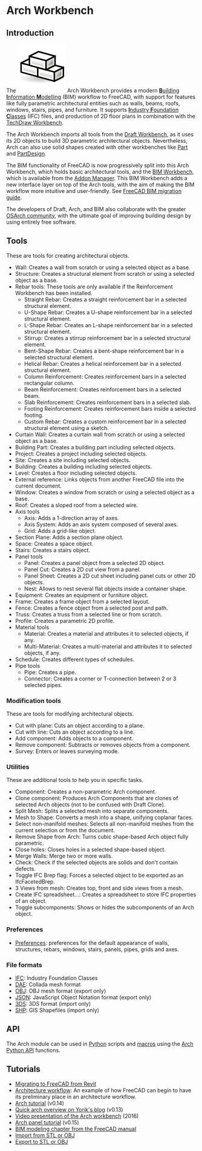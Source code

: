 # Arch Workbench

## Introduction

The ![Arch-Workbenc](https://github.com/FreeCAD/FreeCAD-documentation-docusaurus/blob/main/src/assets/workbenches/arch/ArchWorkbench.svg) Arch Workbench provides a modern [**B**uilding **I**nformation **M**odelling](http://en.wikipedia.org/wiki/Building_Information_Modeling) (BIM) workflow to FreeCAD, with support for features like fully parametric architectural entities such as walls, beams, roofs, windows, stairs, pipes, and furniture. It supports [**I**ndustry **F**oundation **C**lasses](https://github.com/FreeCAD/FreeCAD-documentation-docusaurus/blob/main/src/pages/workbenches/arch-ifc.md) (IFC) files, and production of 2D floor plans in combination with the [TechDraw Workbench](docs\workbenches\techdraw.md).

The Arch Workbench imports all tools from the [Draft Workbench](docs\workbenches\draft.md), as it uses its 2D objects to build 3D parametric architectural objects. Nevertheless, Arch can also use solid shapes created with other workbenches like [Part](docs\workbenches\part.md) and [PartDesign](docs\workbenches\part-design.md).

The BIM functionality of FreeCAD is now progressively split into this Arch Workbench, which holds basic architectural tools, and the [BIM Workbench](https://wiki.freecad.org/BIM_Workbench), which is available from the [Addon Manager](https://wiki.freecad.org/Std_AddonMgr). This BIM Workbench adds a new interface layer on top of the Arch tools, with the aim of making the BIM workflow more intuitive and user-friendly. See [FreeCAD BIM migration guide](https://yorik.uncreated.net/blog/2020-010-freecad-bim-guide).

The developers of Draft, Arch, and BIM also collaborate with the greater [OSArch community](https://osarch.org/), with the ultimate goal of improving building design by using entirely free software.

## Tools

These are tools for creating architectural objects.

- Wall: Creates a wall from scratch or using a selected object as a base.
- Structure: Creates a structural element from scratch or using a selected object as a base.
- Rebar tools: These tools are only available if the Reinforcement Workbench has been installed.
  - Straight Rebar: Creates a straight reinforcement bar in a selected structural element.
  - U-Shape Rebar: Creates a U-shape reinforcement bar in a selected structural element.
  - L-Shape Rebar: Creates an L-shape reinforcement bar in a selected structural element.
  - Stirrup: Creates a stirrup reinforcement bar in a selected structural element.
  - Bent-Shape Rebar: Creates a bent-shape reinforcement bar in a selected structural element.
  - Helical Rebar: Creates a helical reinforcement bar in a selected structural element.
  - Column Reinforcement: Creates reinforcement bars in a selected rectangular column.
  - Beam Reinforcement: Creates reinforcement bars in a selected beam.
  - Slab Reinforcement: Creates reinforcement bars in a selected slab.
  - Footing Reinforcement: Creates reinforcement bars inside a selected footing.
  - Custom Rebar: Creates a custom reinforcement bar in a selected structural element using a sketch.
- Curtain Wall: Creates a curtain wall from scratch or using a selected object as a base.
- Building Part: Creates a building part including selected objects.
- Project: Creates a project including selected objects.
- Site: Creates a site including selected objects.
- Building: Creates a building including selected objects.
- Level: Creates a floor including selected objects.
- External reference: Links objects from another FreeCAD file into the current document.
- Window: Creates a window from scratch or using a selected object as a base.
- Roof: Creates a sloped roof from a selected wire.
- Axis tools
  - Axis: Adds a 1-direction array of axes.
  - Axis System: Adds an axis system composed of several axes.
  - Grid: Adds a grid-like object.
- Section Plane: Adds a section plane object.
- Space: Creates a space object.
- Stairs: Creates a stairs object.
- Panel tools
  - Panel: Creates a panel object from a selected 2D object.
  - Panel Cut: Creates a 2D cut view from a panel.
  - Panel Sheet: Creates a 2D cut sheet including panel cuts or other 2D objects.
  - Nest: Allows to nest several flat objects inside a container shape.
- Equipment: Creates an equipment or furniture object.
- Frame: Creates a frame object from a selected layout.
- Fence: Creates a fence object from a selected post and path.
- Truss: Creates a truss from a selected line or from scratch.
- Profile: Creates a parametric 2D profile.
- Material tools
  - Material: Creates a material and attributes it to selected objects, if any.
  - Multi-Material: Creates a multi-material and attributes it to selected objects, if any.
- Schedule: Creates different types of schedules.
- Pipe tools
  - Pipe: Creates a pipe.
  - Connector: Creates a corner or T-connection between 2 or 3 selected pipes.

### Modification tools

These are tools for modifying architectural objects.

- Cut with plane: Cuts an object according to a plane.
- Cut with line: Cuts an object according to a line.
- Add component: Adds objects to a component.
- Remove component: Subtracts or removes objects from a component.
- Survey: Enters or leaves surveying mode.

### Utilities

These are additional tools to help you in specific tasks.

- Component: Creates a non-parametric Arch component.
- Clone component: Produces Arch Components that are clones of selected Arch objects (not to be confused with Draft Clone).
- Split Mesh: Splits a selected mesh into separate components.
- Mesh to Shape: Converts a mesh into a shape, unifying coplanar faces.
- Select non-manifold meshes: Selects all non-manifold meshes from the current selection or from the document.
- Remove Shape from Arch: Turns cubic shape-based Arch object fully parametric.
- Close holes: Closes holes in a selected shape-based object.
- Merge Walls: Merge two or more walls.
- Check: Check if the selected objects are solids and don't contain defects.
- Toggle IFC Brep flag: Forces a selected object to be exported as an IfcFacetedBrep.
- 3 Views from mesh: Creates top, front and side views from a mesh.
- Create IFC spreadsheet...: Creates a spreadsheet to store IFC properties of an object.
- Toggle subcomponents: Shows or hides the subcomponents of an Arch object.

### Preferences

- [Preferences](https://wiki.freecad.org/Arch_Preferences): preferences for the default appearance of walls, structures, rebars, windows, stairs, panels, pipes, grids and axes.

### File formats

- [IFC](https://wiki.freecad.org/Arch_IFC): Industry Foundation Classes
- [DAE](https://wiki.freecad.org/Arch_DAE): Collada mesh format
- [OBJ](https://wiki.freecad.org/Arch_OBJ): OBJ mesh format (export only)
- [JSON](https://wiki.freecad.org/Arch_JSON): JavaScript Object Notation format (export only)
- [3DS](https://wiki.freecad.org/Arch_3DS): 3DS format (import only)
- [SHP](https://wiki.freecad.org/Arch_SHP): GIS Shapefiles (import only)

## API

The Arch module can be used in [Python](https://wiki.freecad.org/Python) scripts and [macros](https://wiki.freecad.org/Macros) using the [Arch Python API](https://wiki.freecad.org/Macros) functions.

## Tutorials

- [Migrating to FreeCAD from Revit](https://wiki.freecad.org/Migrating_to_FreeCAD_from_Revit)
- [Architecture workflow](http://yorik.uncreated.net/guestblog.php?tag=freecad): An example of how FreeCAD can begin to have its preliminary place in an architecture workflow.
- [Arch tutorial](https://wiki.freecad.org/Arch_tutorial) (v0.14)
- [Quick arch overview on Yorik's blog](http://yorik.uncreated.net/guestblog.php?2012=180) (v0.13)
- [Video presentation of the Arch workbench](https://www.youtube.com/watch?v=lTDOeHapv_E) (2016)
- [Arch panel tutorial](https://wiki.freecad.org/Arch_panel_tutorial) (v0.15)
- [BIM modeling chapter from the FreeCAD manual](https://wiki.freecad.org/Manual:BIM_modeling)
- [Import from STL or OBJ](https://wiki.freecad.org/Import_from_STL_or_OBJ)
- [Export to STL or OBJ](https://wiki.freecad.org/Export_to_STL_or_OBJ)
